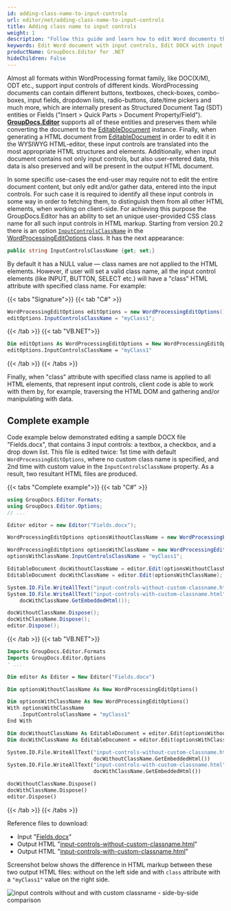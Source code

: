```yaml
---
id: adding-class-name-to-input-controls
url: editor/net/adding-class-name-to-input-controls
title: Adding class name to input controls
weight: 1
description: "Follow this guide and learn how to edit Word documents that contain input controls like buttons, textboxes, check-boxes, combo-boxes, input fields, dropdown lists, radio-buttons, date/time pickers etc. using GroupDocs.Editor for .NET API features."
keywords: Edit Word document with input controls, Edit DOCX with input fields and text boxes, Edit Word, Edit DOCX
productName: GroupDocs.Editor for .NET
hideChildren: False
---
```

Almost all formats within WordProcessing format family, like DOC(X/M), ODT etc., support input controls of different kinds. WordProcessing documents can contain different buttons, textboxes, check-boxes, combo-boxes, input fields, dropdown lists, radio-buttons, date/time pickers and much more, which are internally present as Structured Document Tag (SDT) entities or Fields ("Insert > Quick Parts > Document Property/Field"). **[GroupDocs.Editor](https://products.groupdocs.com/editor/net)** supports all of these entities and preserves them while converting the document to the [EditableDocument](https://reference.groupdocs.com/editor/net/groupdocs.editor/editabledocument) instance. Finally, when generating a HTML document from [EditableDocument](https://reference.groupdocs.com/editor/net/groupdocs.editor/editabledocument) in order to edit it in the WYSIWYG HTML-editor, these input controls are translated into the most appropriate HTML structures and elements. Additionally, when input document contains not only input controls, but also user-entered data, this data is also preserved and will be present in the output HTML document.

In some specific use-cases the end-user may require not to edit the entire document content, but only edit and/or gather data, entered into the input controls. For such case it is required to identify all these input controls in some way in order to fetching them, to distinguish them from all other HTML elements, when working on client-side. For achieving this purpose the GroupDocs.Editor has an ability to set an unique user-provided CSS class name for all such input controls in HTML markup. Starting from version 20.2 there is an option [`InputControlsClassName`](https://reference.groupdocs.com/editor/net/groupdocs.editor.options/wordprocessingeditoptions/inputcontrolsclassname/) in the [WordProcessingEditOptions](https://reference.groupdocs.com/editor/net/groupdocs.editor.options/wordprocessingeditoptions) class. It has the next appearance:

```csharp
public string InputControlsClassName {get; set;}
```

By default it has a NULL value — class names are not applied to the HTML elements. However, if user will set a valid class name, all the input control elements (like INPUT, BUTTON, SELECT etc.) will have a "class" HTML attribute with specified class name. For example:

{{< tabs "Signature">}}
{{< tab "C#" >}}
```csharp
WordProcessingEditOptions editOptions = new WordProcessingEditOptions();
editOptions.InputControlsClassName = "myClass1";
```
{{< /tab >}}
{{< tab "VB.NET">}}
```vb
Dim editOptions As WordProcessingEditOptions = New WordProcessingEditOptions
editOptions.InputControlsClassName = "myClass1"
```
{{< /tab >}}
{{< /tabs >}}

Finally, when "class" attribute with specified class name is applied to all HTML elements, that represent input controls, client code is able to work with them by, for example, traversing the HTML DOM and gathering and/or manipulating with data.

## Complete example

Code example below demonstrated editing a sample DOCX file "Fields.docx", that contains 3 input controls: a textbox, a checkbox, and a drop down list. This file is edited twice: 1st time with default `WordProcessingEditOptions`, where no custom class name is specified, and 2nd time with custom value in the `InputControlsClassName` property. As a result, two resultant HTML files are produced.

{{< tabs "Complete example">}}
{{< tab "C#" >}}
```csharp
using GroupDocs.Editor.Formats;
using GroupDocs.Editor.Options;
// ...

Editor editor = new Editor("Fields.docx");

WordProcessingEditOptions optionsWithoutClassName = new WordProcessingEditOptions();

WordProcessingEditOptions optionsWithClassName = new WordProcessingEditOptions();
optionsWithClassName.InputControlsClassName = "myClass1";

EditableDocument docWithoutClassName = editor.Edit(optionsWithoutClassName);
EditableDocument docWithClassName = editor.Edit(optionsWithClassName);

System.IO.File.WriteAllText("input-controls-without-custom-classname.html", docWithoutClassName.GetEmbeddedHtml());
System.IO.File.WriteAllText("input-controls-with-custom-classname.html", 
    docWithClassName.GetEmbeddedHtml());

docWithoutClassName.Dispose();
docWithClassName.Dispose();
editor.Dispose();
```
{{< /tab >}}
{{< tab "VB.NET">}}
```vb
Imports GroupDocs.Editor.Formats
Imports GroupDocs.Editor.Options
' ...

Dim editor As Editor = New Editor("Fields.docx")

Dim optionsWithoutClassName As New WordProcessingEditOptions()

Dim optionsWithClassName As New WordProcessingEditOptions()
With optionsWithClassName
    .InputControlsClassName = "myClass1"
End With

Dim docWithoutClassName As EditableDocument = editor.Edit(optionsWithoutClassName)
Dim docWithClassName As EditableDocument = editor.Edit(optionsWithClassName)

System.IO.File.WriteAllText("input-controls-without-custom-classname.html",
                            docWithoutClassName.GetEmbeddedHtml())
System.IO.File.WriteAllText("input-controls-with-custom-classname.html",
                            docWithClassName.GetEmbeddedHtml())

docWithoutClassName.Dispose()
docWithClassName.Dispose()
editor.Dispose()
```
{{< /tab >}}
{{< /tabs >}}

Reference files to download:
- Input "[Fields.docx](/editor/net/sample-files/Fields.docx)"
- Output HTML "[input-controls-without-custom-classname.html](/editor/net/sample-files/input-controls-without-custom-classname.html)"
- Output HTML "[input-controls-with-custom-classname.html](/editor/net/sample-files/input-controls-with-custom-classname.html)"

Screenshot below shows the difference in HTML markup between these two output HTML files: without on the left side and with `class` attribute with a `"myClass1"` value on the right side.

![input controls without and with custom classname - side-by-side comparison](/editor/net/images/input-controls-without-with-custom-classname-side-by-side.png)
